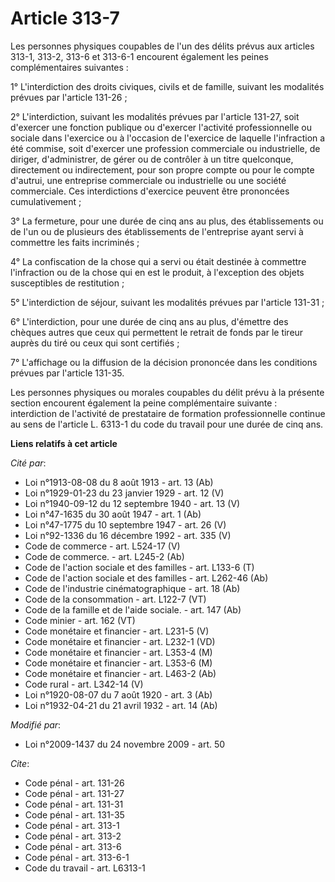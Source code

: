 # Article 313-7

Les personnes physiques coupables de l'un des délits prévus aux articles 313-1, 313-2, 313-6 et 313-6-1 encourent également
les peines complémentaires suivantes : 

1° L'interdiction des droits civiques, civils et de famille, suivant les modalités prévues par l'article 131-26 ; 

2° L'interdiction, suivant les modalités prévues par l'article 131-27, soit d'exercer une fonction publique ou d'exercer
l'activité professionnelle ou sociale dans l'exercice ou à l'occasion de l'exercice de laquelle l'infraction a été commise,
soit d'exercer une profession commerciale ou industrielle, de diriger, d'administrer, de gérer ou de contrôler à un titre
quelconque, directement ou indirectement, pour son propre compte ou pour le compte d'autrui, une entreprise commerciale ou
industrielle ou une société commerciale. Ces interdictions d'exercice peuvent être prononcées cumulativement ; 

3° La fermeture, pour une durée de cinq ans au plus, des établissements ou de l'un ou de plusieurs des établissements de
l'entreprise ayant servi à commettre les faits incriminés ; 

4° La confiscation de la chose qui a servi ou était destinée à commettre l'infraction ou de la chose qui en est le produit, à
l'exception des objets susceptibles de restitution ; 

5° L'interdiction de séjour, suivant les modalités prévues par l'article 131-31 ; 

6° L'interdiction, pour une durée de cinq ans au plus, d'émettre des chèques autres que ceux qui permettent le retrait de
fonds par le tireur auprès du tiré ou ceux qui sont certifiés ; 

7° L'affichage ou la diffusion de la décision prononcée dans les conditions prévues par l'article 131-35. 

Les personnes physiques ou morales coupables du délit prévu à la présente section encourent également la peine complémentaire
suivante : interdiction de l'activité de prestataire de formation professionnelle continue au sens de l'article L. 6313-1 du
code du travail pour une durée de cinq ans.

**Liens relatifs à cet article**

_Cité par_:

  - Loi n°1913-08-08 du 8 août 1913 - art. 13 (Ab)
  - Loi n°1929-01-23 du 23 janvier 1929 - art. 12 (V)
  - Loi n°1940-09-12 du 12 septembre 1940 - art. 13 (V)
  - Loi n°47-1635 du 30 août 1947 - art. 1 (Ab)
  - Loi n°47-1775 du 10 septembre 1947 - art. 26 (V)
  - Loi n°92-1336 du 16 décembre 1992 - art. 335 (V)
  - Code de commerce - art. L524-17 (V)
  - Code de commerce. - art. L245-2 (Ab)
  - Code de l'action sociale et des familles - art. L133-6 (T)
  - Code de l'action sociale et des familles - art. L262-46 (Ab)
  - Code de l'industrie cinématographique - art. 18 (Ab)
  - Code de la consommation - art. L122-7 (VT)
  - Code de la famille et de l'aide sociale. - art. 147 (Ab)
  - Code minier - art. 162 (VT)
  - Code monétaire et financier - art. L231-5 (V)
  - Code monétaire et financier - art. L232-1 (VD)
  - Code monétaire et financier - art. L353-4 (M)
  - Code monétaire et financier - art. L353-6 (M)
  - Code monétaire et financier - art. L463-2 (Ab)
  - Code rural - art. L342-14 (V)
  - Loi n°1920-08-07 du 7 août 1920 - art. 3 (Ab)
  - Loi n°1932-04-21 du 21 avril 1932 - art. 14 (Ab)

_Modifié par_:

  - Loi n°2009-1437 du 24 novembre 2009 - art. 50

_Cite_:

  - Code pénal - art. 131-26
  - Code pénal - art. 131-27
  - Code pénal - art. 131-31
  - Code pénal - art. 131-35
  - Code pénal - art. 313-1
  - Code pénal - art. 313-2
  - Code pénal - art. 313-6
  - Code pénal - art. 313-6-1
  - Code du travail - art. L6313-1
